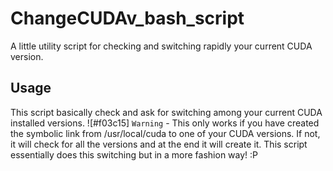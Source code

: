 # ChangeCUDAv_bash_script
A little utility script for checking and switching rapidly your current CUDA version.

## Usage
This script basically check and ask for switching among your current CUDA installed versions.
![#f03c15] `Warning` - This only works if you have created the symbolic link from /usr/local/cuda to one of your CUDA versions. If not, it will check for all the versions and at the end it will create it. This script essentially does this switching but in a more fashion way! :P
